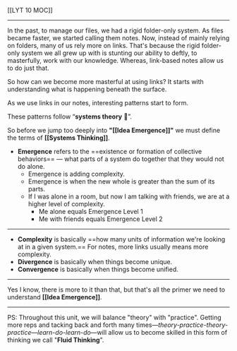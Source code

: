 [[LYT 10 MOC]]

---

In the past, to manage our files, we had a rigid folder-only system. As files became faster, we started calling them notes. Now, instead of mainly relying on folders, many of us rely more on links. That's because the rigid folder-only system we all grew up with is stunting our ability to deftly, to masterfully, work with our knowledge. Whereas, link-based notes allow us to do just that.  
  
So how can we become more masterful at using links? It starts with understanding what is happening beneath the surface.  
  
As we use links in our notes, interesting patterns start to form.  
  
These patterns follow “**systems theory** 🧩”.  
  
So before we jump too deeply into **"[[Idea Emergence]]"** we must define the terms of **[[Systems Thinking]]**.  
  

-   **Emergence** refers to the ==existence or formation of collective behaviors== — what parts of a system do together that they would not do alone.
    -   Emergence is adding complexity.
    -   Emergence is when the new whole is greater than the sum of its parts.
    -   If I was alone in a room, but now I am talking with friends, we are at a higher level of complexity. 
        -   Me alone equals Emergence Level 1
        -   Me with friends equals Emergence Level 2

---

-   **Complexity** is basically ==how many units of information we're looking at in a given system.== For notes, more links usually means more complexity.
-   **Divergence** is basically when things become unique.
-   **Convergence** is basically when things become unified.

---

Yes I know, there is more to it than that, but that's all the primer we need to understand **[[Idea Emergence]]**.

---

PS: Throughout this unit, we will balance "theory" with "practice". Getting more reps and tacking back and forth many times—_theory-practice-theory-practice_—_learn-do-learn-do_—will allow us to become skilled in this form of thinking we call "**Fluid Thinking**".